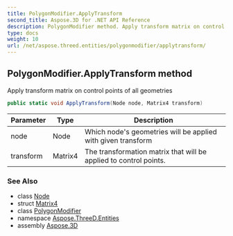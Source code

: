 ```yaml
---
title: PolygonModifier.ApplyTransform
second_title: Aspose.3D for .NET API Reference
description: PolygonModifier method. Apply transform matrix on control points of all geometries
type: docs
weight: 10
url: /net/aspose.threed.entities/polygonmodifier/applytransform/
---
```

## PolygonModifier.ApplyTransform method

Apply transform matrix on control points of all geometries

```csharp
public static void ApplyTransform(Node node, Matrix4 transform)
```

| Parameter | Type | Description |
| --- | --- | --- |
| node | Node | Which node's geometries will be applied with given transform |
| transform | Matrix4 | The transformation matrix that will be applied to control points. |

### See Also

* class [Node](../../../aspose.threed/node/)
* struct [Matrix4](../../../aspose.threed.utilities/matrix4/)
* class [PolygonModifier](../)
* namespace [Aspose.ThreeD.Entities](../../../aspose.threed.entities/)
* assembly [Aspose.3D](../../../)


